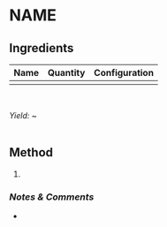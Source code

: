 # **NAME**

## **Ingredients**
| Name | Quantity | Configuration |
| ---- | -------- | :-----------: |
|  |  |  |
<br>

*Yield: ~*
<br><br>

## **Method**
<ol>
    <li></li>
</ol>

### *Notes & Comments*
<ul>
    <li></li>
</ul>